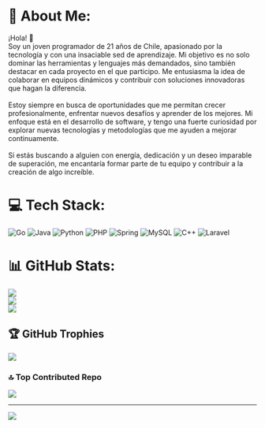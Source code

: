 # 💫 About Me:
¡Hola! 👋<br>Soy un joven programador de 21 años de Chile, apasionado por la tecnología y con una insaciable sed de aprendizaje. Mi objetivo es no solo dominar las herramientas y lenguajes más demandados, sino también destacar en cada proyecto en el que participo. Me entusiasma la idea de colaborar en equipos dinámicos y contribuir con soluciones innovadoras que hagan la diferencia.<br><br>Estoy siempre en busca de oportunidades que me permitan crecer profesionalmente, enfrentar nuevos desafíos y aprender de los mejores. Mi enfoque está en el desarrollo de software, y tengo una fuerte curiosidad por explorar nuevas tecnologías y metodologías que me ayuden a mejorar continuamente.<br><br>Si estás buscando a alguien con energía, dedicación y un deseo imparable de superación, me encantaría formar parte de tu equipo y contribuir a la creación de algo increíble.


# 💻 Tech Stack:
![Go](https://img.shields.io/badge/go-%2300ADD8.svg?style=for-the-badge&logo=go&logoColor=white) ![Java](https://img.shields.io/badge/java-%23ED8B00.svg?style=for-the-badge&logo=openjdk&logoColor=white) ![Python](https://img.shields.io/badge/python-3670A0?style=for-the-badge&logo=python&logoColor=ffdd54) ![PHP](https://img.shields.io/badge/php-%23777BB4.svg?style=for-the-badge&logo=php&logoColor=white) ![Spring](https://img.shields.io/badge/spring-%236DB33F.svg?style=for-the-badge&logo=spring&logoColor=white) ![MySQL](https://img.shields.io/badge/mysql-4479A1.svg?style=for-the-badge&logo=mysql&logoColor=white) ![C++](https://img.shields.io/badge/c++-%2300599C.svg?style=for-the-badge&logo=c%2B%2B&logoColor=white) ![Laravel](https://img.shields.io/badge/laravel-%23FF2D20.svg?style=for-the-badge&logo=laravel&logoColor=white)
# 📊 GitHub Stats:
![](https://github-readme-stats.vercel.app/api?username=JosheFlai&theme=tokyonight&hide_border=false&include_all_commits=false&count_private=false)<br/>
![](https://github-readme-streak-stats.herokuapp.com/?user=JosheFlai&theme=tokyonight&hide_border=false)<br/>
![](https://github-readme-stats.vercel.app/api/top-langs/?username=JosheFlai&theme=tokyonight&hide_border=false&include_all_commits=false&count_private=false&layout=compact)

## 🏆 GitHub Trophies
![](https://github-profile-trophy.vercel.app/?username=JosheFlai&theme=nord&no-frame=false&no-bg=true&margin-w=4)

### 🔝 Top Contributed Repo
![](https://github-contributor-stats.vercel.app/api?username=JosheFlai&limit=5&theme=dark&combine_all_yearly_contributions=true)

---
[![](https://visitcount.itsvg.in/api?id=JosheFlai&icon=0&color=0)](https://visitcount.itsvg.in)

<!-- Proudly created with GPRM ( https://gprm.itsvg.in ) -->
